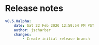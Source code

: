 # Release notes

```yaml
v0.5.0alpha:
	date: Sat 22 Feb 2020 12:59:54 PM PST
	author: jscharber
	changes:
		- Create initial release branch
```

